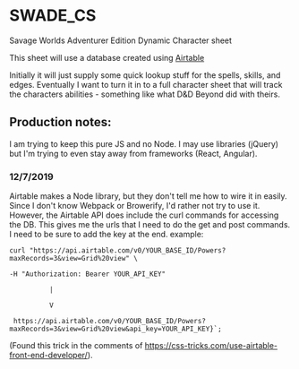 # SWADE_CS
Savage Worlds Adventurer Edition Dynamic Character sheet

This sheet will use a database created using [Airtable](https://airtable.com/)

Initially it will just supply some quick lookup stuff for the spells, skills, and edges. Eventually I want to turn it in to a full character sheet that will track the characters abilities - something like what D&D Beyond did with theirs.

## Production notes:
I am trying to keep this pure JS and no Node. I may use libraries (jQuery) but I'm trying to even stay away from frameworks (React, Angular).
### 12/7/2019
Airtable makes a Node library, but they don't tell me how to wire it in easily. Since I don't know Webpack or Browerify, I'd rather not try to use it. However, the Airtable API does include the curl commands for accessing the DB. This gives me the urls that I need to do the get and post commands. I need to be sure to add the key at the end. example:

    curl "https://api.airtable.com/v0/YOUR_BASE_ID/Powers?maxRecords=3&view=Grid%20view" \

    -H "Authorization: Bearer YOUR_API_KEY"

              |

              V

     https://api.airtable.com/v0/YOUR_BASE_ID/Powers?maxRecords=3&view=Grid%20view&api_key=YOUR_API_KEY}`;
     
(Found this trick in the comments of https://css-tricks.com/use-airtable-front-end-developer/).
